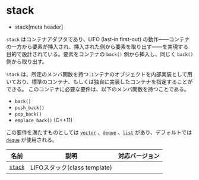# stack
* stack[meta header]

`stack` はコンテナアダプタであり、LIFO (last-in first-out) の動作――コンテナの一方から要素が挿入され、挿入された側から要素を取り出す――を実現する目的で設計されている。要素をコンテナの `back()` 側から挿入し、同じく `back()` 側から取り出す。

`stack` は、所定のメンバ関数を持つコンテナのオブジェクトを内部実装として用いており、標準のコンテナ、もしくは独自に実装したコンテナを指定することができる。
このコンテナに必要な要件は、以下のメンバ関数を持つことである。

- `back()`
- `push_back()`
- `pop_back()`
- `emplace_back()` (C++11)

この要件を満たすものとしては [`vector`](/reference/vector.md) 、[`deque`](/reference/deque/deque.md) 、[`list`](/reference/list/list.md) があり、デフォルトでは [`deque`](/reference/deque/deque.md) が使用される。

| 名前 | 説明 | 対応バージョン |
|---------------------------------|--------------------------------------------|-------|
| [`stack`](stack/stack.md)           | LIFOスタック(class template) |  |


